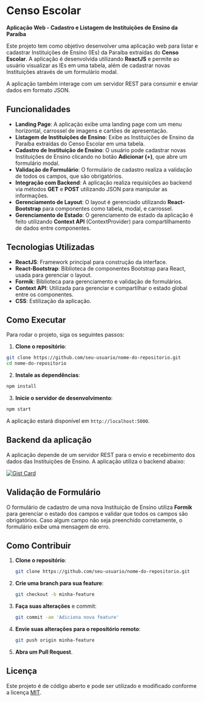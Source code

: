 # Censo Escolar

**Aplicação Web - Cadastro e Listagem de Instituições de Ensino da Paraíba**

Este projeto tem como objetivo desenvolver uma aplicação web para listar e cadastrar Instituições de Ensino (IEs) da Paraíba extraídas do **Censo Escolar**. A aplicação é desenvolvida utilizando **ReactJS** e permite ao usuário visualizar as IEs em uma tabela, além de cadastrar novas Instituições através de um formulário modal.

A aplicação também interage com um servidor REST para consumir e enviar dados em formato JSON.

## Funcionalidades

- **Landing Page**: A aplicação exibe uma landing page com um menu horizontal, carrossel de imagens e cartões de apresentação.
- **Listagem de Instituições de Ensino**: Exibe as Instituições de Ensino da Paraíba extraídas do Censo Escolar em uma tabela.
- **Cadastro de Instituição de Ensino**: O usuário pode cadastrar novas Instituições de Ensino clicando no botão **Adicionar (+)**, que abre um formulário modal.
- **Validação de Formulário**: O formulário de cadastro realiza a validação de todos os campos, que são obrigatórios.
- **Integração com Backend**: A aplicação realiza requisições ao backend via métodos **GET** e **POST** utilizando JSON para manipular as informações.
- **Gerenciamento de Layout**: O layout é gerenciado utilizando **React-Bootstrap** para componentes como tabela, modal, e carrossel.
- **Gerenciamento de Estado**: O gerenciamento de estado da aplicação é feito utilizando **Context API** (ContextProvider) para compartilhamento de dados entre componentes.

## Tecnologias Utilizadas

- **ReactJS**: Framework principal para construção da interface.
- **React-Bootstrap**: Biblioteca de componentes Bootstrap para React, usada para gerenciar o layout.
- **Formik**: Biblioteca para gerenciamento e validação de formulários.
- **Context API**: Utilizada para gerenciar e compartilhar o estado global entre os componentes.
- **CSS**: Estilização da aplicação.

## Como Executar

Para rodar o projeto, siga os seguintes passos:

1. **Clone o repositório**:

```bash
git clone https://github.com/seu-usuario/nome-do-repositorio.git
cd nome-do-repositorio
```

2. **Instale as dependências**:

```bash
npm install
```

3. **Inicie o servidor de desenvolvimento**:

```bash
npm start
```

A aplicação estará disponível em `http://localhost:5000`.

## Backend da aplicação

A aplicação depende de um servidor REST para o envio e recebimento dos dados das Instituições de Ensino. A aplicação utiliza o backend abaixo:

[![Gist Card](https://github-readme-stats.vercel.app/api/pin/?username=guilhermemoraes1&repo=censo-escolar-fake-api&theme=dark)](https://gist.github.com/guilhermemoraes1/censo-escolar-fake-api/)

## Validação de Formulário

O formulário de cadastro de uma nova Instituição de Ensino utiliza **Formik** para gerenciar o estado dos campos e validar que todos os campos são obrigatórios. Caso algum campo não seja preenchido corretamente, o formulário exibe uma mensagem de erro.

## Como Contribuir

1. **Clone o repositório**:
   ```bash
   git clone https://github.com/seu-usuario/nome-do-repositorio.git
   ```

2. **Crie uma branch para sua feature**:
   ```bash
   git checkout -b minha-feature
   ```

3. **Faça suas alterações** e commit:
   ```bash
   git commit -am 'Adiciona nova feature'
   ```

4. **Envie suas alterações para o repositório remoto**:
   ```bash
   git push origin minha-feature
   ```

5. **Abra um Pull Request**.

## Licença

Este projeto é de código aberto e pode ser utilizado e modificado conforme a licença [MIT](LICENSE).
